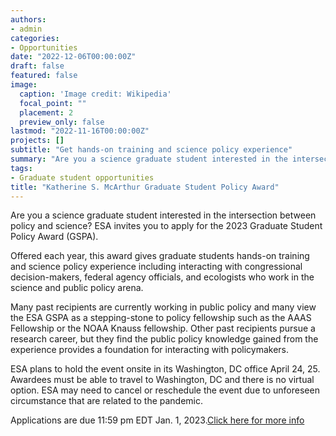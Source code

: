 ```yaml
---
authors:
- admin
categories:
- Opportunities
date: "2022-12-06T00:00:00Z"
draft: false
featured: false
image:
  caption: 'Image credit: Wikipedia'
  focal_point: ""
  placement: 2
  preview_only: false
lastmod: "2022-11-16T00:00:00Z"
projects: []
subtitle: "Get hands-on training and science policy experience"
summary: "Are you a science graduate student interested in the intersection between policy and science? ESA invites you to apply for the 2023 Graduate Student Policy Award (GSPA)."
tags:
- Graduate student opportunities
title: "Katherine S. McArthur Graduate Student Policy Award"
---
```


Are you a science graduate student interested in the intersection between policy and science? ESA invites you to apply for the 2023 Graduate Student Policy Award (GSPA).

Offered each year, this award gives graduate students hands-on training and science policy experience including interacting with congressional decision-makers, federal agency officials, and ecologists who work in the science and public policy arena.

Many past recipients are currently working in public policy and many view the ESA GSPA as a stepping-stone to policy fellowship such as the AAAS Fellowship or the NOAA Knauss fellowship. Other past recipients pursue a research career, but they find the public policy knowledge gained from the experience provides a foundation for interacting with policymakers.

ESA plans to hold the event onsite in its Washington, DC office April 24, 25. Awardees must be able to travel to Washington, DC and there is no virtual option. ESA may need to cancel or reschedule the event due to unforeseen circumstance that are related to the pandemic.

Applications are due 11:59 pm EDT Jan. 1, 2023.[Click here for more info](https://www.esa.org/public-policy/get-involved/esa-graduate-student-policy-award/?utm_source=Informz&utm_medium=Email&utm_campaign=ESA&_zs=Ruj4m&_zl=80hL2)